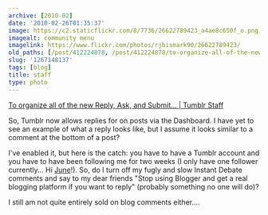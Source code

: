 ```yaml
---
archive: [2010-02]
date: '2010-02-26T01:35:37'
image: https://c2.staticflickr.com/8/7736/26622789423_a4ae8c650f_o.png
imagealt: community menu
imagelink: https://www.flickr.com/photos/rjbismark90/26622789423/
old_paths: [/post/412224878, /post/412224878/to-organize-all-of-the-new-reply-ask-and-submit]
slug: '1267148137'
tags: [blog]
title: staff
type: photo
---
```


[To organize all of the new Reply, Ask, and Submit... | Tumblr Staff][1]

So, Tumblr now allows replies for on posts via the Dashboard.  I have yet
to see an example of what a reply looks like, but I assume it looks
similar to a comment at the bottom of a post?

I've enabled it, but here is the catch: you have to have a Tumblr account
and you have to have been following me for two weeks (I only have one
follower currently... Hi [June][2]!).  So, do I turn off my fugly and slow
Instant Debate comments and say to my dear friends "Stop using Blogger and
get a real blogging platform if you want to reply" (probably something no
one will do)?

I still am not quite entirely sold on blog comments either....

[1]: http://staff.tumblr.com/post/411809675/community-menu
[2]: http://exploratisserie.com/
